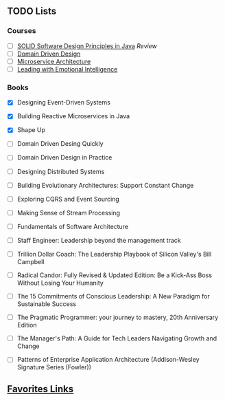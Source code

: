 ## TODO Lists

### Courses

- [ ] [SOLID Software Design Principles in Java](https://app.pluralsight.com/library/courses/solid-software-design-principles-java/table-of-contents) _Review_
- [ ] [Domain Driven Design](https://app.pluralsight.com/paths/skills/domain-driven-design)
- [ ] [Microservice Architecture](https://app.pluralsight.com/paths/skills/microservices-architecture)
- [ ] [Leading with Emotional Intelligence](https://app.pluralsight.com/library/courses/leading-emotional-intelligence/table-of-contents)

### Books
 - [X] Designing Event-Driven Systems
 - [X] Building Reactive Microservices in Java
 - [X] Shape Up
 - [ ] Domain Driven Desing Quickly
 - [ ] Domain Driven Design in Practice
 - [ ] Designing Distributed Systems
 - [ ] Building Evolutionary Architectures: Support Constant Change
 - [ ] Exploring CQRS and Event Sourcing
 - [ ] Making Sense of Stream Processing
 - [ ] Fundamentals of Software Architecture
 - [ ] Staff Engineer: Leadership beyond the management track
 - [ ] Trillion Dollar Coach: The Leadership Playbook of Silicon Valley's Bill Campbell 
 - [ ] Radical Candor: Fully Revised & Updated Edition: Be a Kick-Ass Boss Without Losing Your Humanity 
 - [ ] The 15 Commitments of Conscious Leadership: A New Paradigm for Sustainable Success
 - [ ] The Pragmatic Programmer: your journey to mastery, 20th Anniversary Edition
 - [ ] The Manager's Path: A Guide for Tech Leaders Navigating Growth and Change
 - [ ] Patterns of Enterprise Application Architecture (Addison-Wesley Signature Series (Fowler)) 


## [Favorites Links](./FAVORITES.MD)
 
